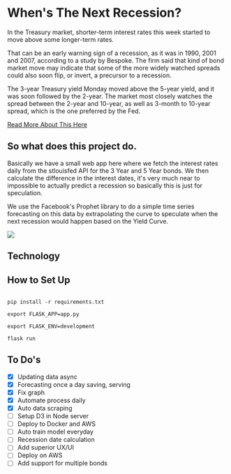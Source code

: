 # When's The Next Recession?

In the Treasury market, shorter-term interest rates this week started to move above some longer-term rates.

That can be an early warning sign of a recession, as it was in 1990, 2001 and 2007, according to a study by Bespoke. The firm said that kind of bond market move may indicate that some of the more widely watched spreads could also soon flip, or invert, a precursor to a recession.

The 3-year Treasury yield Monday moved above the 5-year yield, and it was soon followed by the 2-year. The market most closely watches the spread between the 2-year and 10-year, as well as 3-month to 10-year spread, which is the one preferred by the Fed.

[Read More About This Here](https://www.cnbc.com/2018/12/04/the-yield-curve-explained-and-how-it-became--wall-streets-barometer.html)

## So what does this project do.

Basically we have a small web app here where we fetch the interest rates daily from the stlouisfed API for the 3 Year and 5 Year bonds. We then calculate the difference in the interest dates, it's very much near to impossible to actually predict a recession so basically this is just for speculation. 

We use the Facebook's Prophet library to do a simple time series forecasting on this data by extrapolating the curve to speculate when the next recession would happen based on the Yield Curve.

![](https://media.giphy.com/media/8c6YTRuQE9ejh2aXIy/giphy.gif)


## Technology

## How to Set Up

```

pip install -r requirements.txt

export FLASK_APP=app.py

export FLASK_ENV=development

flask run

```

## To Do's

- [x] Updating data async
- [x] Forecasting once a day saving, serving
- [x] Fix graph
- [x] Automate process daily
- [x] Auto data scraping
- [ ] Setup D3 in Node server
- [ ] Deploy to Docker and AWS
- [ ] Auto train model everyday
- [ ] Recession date calculation
- [ ] Add superior UX/UI
- [ ] Deploy on AWS
- [ ] Add support for multiple bonds
